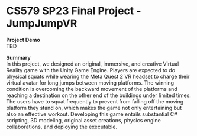 # CS579 SP23 Final Project - JumpJumpVR

**Project Demo</br>**
TBD</br>

**Summary</br>**
In this project, we designed an original, immersive, and creative Virtual Reality game with the Unity Game Engine. Players are expected to do physical squats while wearing the Meta Quest 2 VR headset to charge their virtual avatar for long jumps between moving platforms. The winning condition is overcoming the backward movement of the platforms and reaching a destination on the other end of the buildings under limited times. The users have to squat frequently to prevent from falling off the moving platform they stand on, which makes the game not only entertaining but also an effective workout. Developing this game entails substantial C# scripting, 3D modeling, original asset creations, physics engine collaborations, and deploying the executable.
